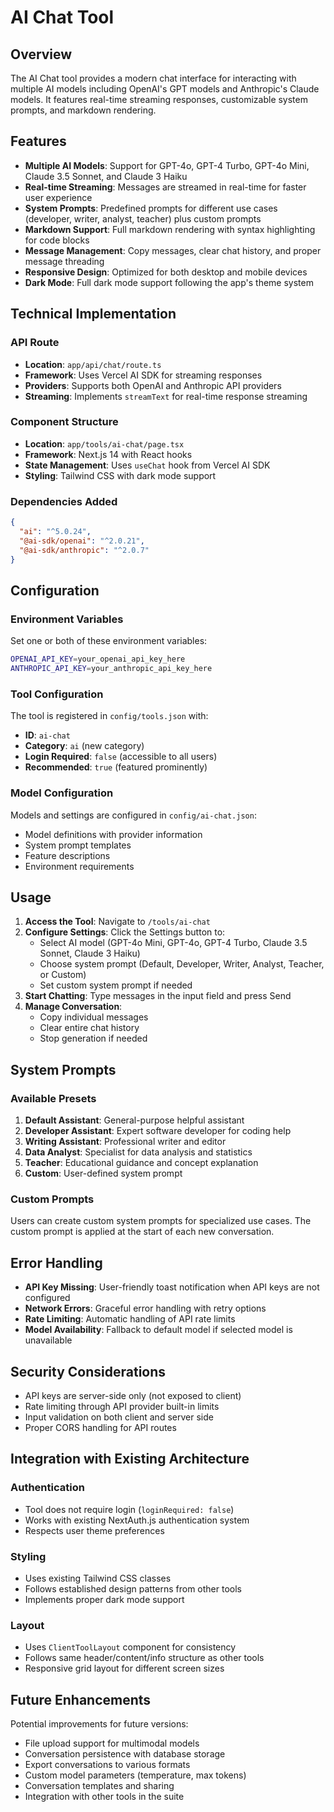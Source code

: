 # AI Chat Tool

## Overview

The AI Chat tool provides a modern chat interface for interacting with multiple AI models including OpenAI's GPT models and Anthropic's Claude models. It features real-time streaming responses, customizable system prompts, and markdown rendering.

## Features

- **Multiple AI Models**: Support for GPT-4o, GPT-4 Turbo, GPT-4o Mini, Claude 3.5 Sonnet, and Claude 3 Haiku
- **Real-time Streaming**: Messages are streamed in real-time for faster user experience
- **System Prompts**: Predefined prompts for different use cases (developer, writer, analyst, teacher) plus custom prompts
- **Markdown Support**: Full markdown rendering with syntax highlighting for code blocks
- **Message Management**: Copy messages, clear chat history, and proper message threading
- **Responsive Design**: Optimized for both desktop and mobile devices
- **Dark Mode**: Full dark mode support following the app's theme system

## Technical Implementation

### API Route
- **Location**: `app/api/chat/route.ts`
- **Framework**: Uses Vercel AI SDK for streaming responses
- **Providers**: Supports both OpenAI and Anthropic API providers
- **Streaming**: Implements `streamText` for real-time response streaming

### Component Structure
- **Location**: `app/tools/ai-chat/page.tsx`
- **Framework**: Next.js 14 with React hooks
- **State Management**: Uses `useChat` hook from Vercel AI SDK
- **Styling**: Tailwind CSS with dark mode support

### Dependencies Added
```json
{
  "ai": "^5.0.24",
  "@ai-sdk/openai": "^2.0.21",
  "@ai-sdk/anthropic": "^2.0.7"
}
```

## Configuration

### Environment Variables
Set one or both of these environment variables:

```bash
OPENAI_API_KEY=your_openai_api_key_here
ANTHROPIC_API_KEY=your_anthropic_api_key_here
```

### Tool Configuration
The tool is registered in `config/tools.json` with:
- **ID**: `ai-chat`
- **Category**: `ai` (new category)
- **Login Required**: `false` (accessible to all users)
- **Recommended**: `true` (featured prominently)

### Model Configuration
Models and settings are configured in `config/ai-chat.json`:
- Model definitions with provider information
- System prompt templates
- Feature descriptions
- Environment requirements

## Usage

1. **Access the Tool**: Navigate to `/tools/ai-chat`
2. **Configure Settings**: Click the Settings button to:
   - Select AI model (GPT-4o Mini, GPT-4o, GPT-4 Turbo, Claude 3.5 Sonnet, Claude 3 Haiku)
   - Choose system prompt (Default, Developer, Writer, Analyst, Teacher, or Custom)
   - Set custom system prompt if needed
3. **Start Chatting**: Type messages in the input field and press Send
4. **Manage Conversation**: 
   - Copy individual messages
   - Clear entire chat history
   - Stop generation if needed

## System Prompts

### Available Presets
1. **Default Assistant**: General-purpose helpful assistant
2. **Developer Assistant**: Expert software developer for coding help
3. **Writing Assistant**: Professional writer and editor
4. **Data Analyst**: Specialist for data analysis and statistics
5. **Teacher**: Educational guidance and concept explanation
6. **Custom**: User-defined system prompt

### Custom Prompts
Users can create custom system prompts for specialized use cases. The custom prompt is applied at the start of each new conversation.

## Error Handling

- **API Key Missing**: User-friendly toast notification when API keys are not configured
- **Network Errors**: Graceful error handling with retry options
- **Rate Limiting**: Automatic handling of API rate limits
- **Model Availability**: Fallback to default model if selected model is unavailable

## Security Considerations

- API keys are server-side only (not exposed to client)
- Rate limiting through API provider built-in limits
- Input validation on both client and server side
- Proper CORS handling for API routes

## Integration with Existing Architecture

### Authentication
- Tool does not require login (`loginRequired: false`)
- Works with existing NextAuth.js authentication system
- Respects user theme preferences

### Styling
- Uses existing Tailwind CSS classes
- Follows established design patterns from other tools
- Implements proper dark mode support

### Layout
- Uses `ClientToolLayout` component for consistency
- Follows same header/content/info structure as other tools
- Responsive grid layout for different screen sizes

## Future Enhancements

Potential improvements for future versions:
- File upload support for multimodal models
- Conversation persistence with database storage
- Export conversations to various formats
- Custom model parameters (temperature, max tokens)
- Conversation templates and sharing
- Integration with other tools in the suite